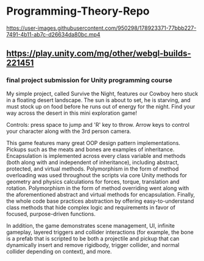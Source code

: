 # Programming-Theory-Repo

https://user-images.githubusercontent.com/950298/178923371-77bbb227-7491-4b11-ab7c-d26634da80bc.mp4

## https://play.unity.com/mg/other/webgl-builds-221451

### final project submission for Unity programming course

My simple project, called Survive the Night, features our Cowboy hero stuck in a floating desert landscape. The sun is about to set, he is starving, and must stock up on food before he runs out of energy for the night. Find your way across the desert in this mini exploration game!

Controls: press space to jump and 'R' key to throw. Arrow keys to control your character along with the 3rd person camera.

This game features many great OOP design pattern implementations. Pickups such as the meats and bones are examples of inheritance. Encapsulation is implemented across every class variable and methods (both along with and independent of inheritance), including abstract, protected, and virtual methods. Polymorphism in the form of method overloading was used throughout the scripts via core Unity methods for geometry and physics calculations for forces, torque, translation and rotation. Polymorphism in the form of method overriding went along with the aforementioned abstract and virtual methods for encapsulation. Finally, the whole code base practices abstraction by offering easy-to-understand class methods that hide complex logic and requirements in favor of focused, purpose-driven functions.

In addition, the game demonstrates scene management, UI, infinite gameplay, layered triggers and collider interactions (for example, the bone is a prefab that is scripted to be both a projectile and pickup that can dynamically insert and remove rigidbody, trigger collider, and normal collider depending on context), and more.
